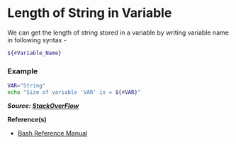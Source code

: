# Length of String in Variable

We can get the length of string stored in a variable by writing variable name in following syntax -

```bash
${#Variable_Name}
```

### Example

```bash
VAR="String"
echo "Size of variable 'VAR' is = ${#VAR}"
```

**_Source: [StackOverFlow](https://stackoverflow.com/a/17368090)_**

**Reference(s)**

- [Bash Reference Manual](https://www.gnu.org/savannah-checkouts/gnu/bash/manual/bash.html#Shell-Parameter-Expansion)
